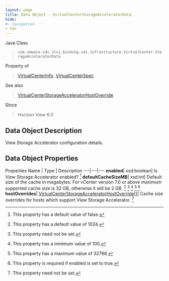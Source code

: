 ```yaml
---
layout: page
title: Data Object - VirtualCenterStorageAcceleratorData
hide:
#- navigation
- toc
---
```






Java Class
> `com.vmware.vdi.vlsi.binding.vdi.infrastructure.VirtualCenter.StorageAcceleratorData`

Property of
> [VirtualCenterInfo](vdi.infrastructure.VirtualCenter.VirtualCenterInfo.md#field_detail), [VirtualCenterSpec](vdi.infrastructure.VirtualCenter.VirtualCenterSpec.md#field_detail)

See also
> [VirtualCenterStorageAcceleratorHostOverride](vdi.infrastructure.VirtualCenter.StorageAcceleratorHostOverride.md)

Since
> Horizon View 6.0


## Data Object Description

View Storage Accelerator configuration details.

## Data Object Properties
Properties
Name |  Type |  Description
---|---|---
**enabled**|  xsd:boolean|  Is View Storage Accelerator enabled? [^5]
**defaultCacheSizeMB**|  xsd:int|  Default size of the cache in megabytes. For vCenter version 7.0 or above maximum supported cache size is 32 GB, otherwise it will be 2 GB. [^176] [^1] [^177] [^178] [^53]
**hostOverrides**| [VirtualCenterStorageAcceleratorHostOverride[]](vdi.infrastructure.VirtualCenter.StorageAcceleratorHostOverride.md)|  Cache size overrides for hosts which support View Storage Accelerator. [^1]


 


[^1]: This property need not be set.
[^5]: This property has a default value of false.
[^53]: This property is required if enabled is set to true.
[^176]: This property has a default value of 1024.
[^177]: This property has a minimum value of 100.
[^178]: This property has a maximum value of 32768.